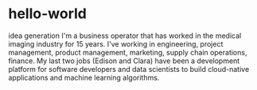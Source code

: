 # hello-world
idea generation
I'm a business operator that has worked in the medical imaging industry for 15 years. I've working in engineering, project management, product management, marketing, supply chain operations, finance. My last two jobs (Edison and Clara) have been a development platform for software developers and data scientists to build cloud-native applications and machine learning algorithms. 
